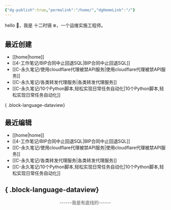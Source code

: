 ```yaml
---
{"dg-publish":true,"permalink":"/home/","dgHomeLink":"/"}
---
```


hello 👋，我是 十二时镜 ❄️，一个运维实施工程师。

## 最近创建

- [[home\|home]]
- [[4-工作笔记/BIP合同中止回退SQL\|BIP合同中止回退SQL]]
- [[C-永久笔记/使用cloudflare代理被禁API服务\|使用cloudflare代理被禁API服务]]
- [[C-永久笔记/各类转发代理服务\|各类转发代理服务]]
- [[C-永久笔记/10个Python脚本,轻松实现日常任务自动化\|10个Python脚本,轻松实现日常任务自动化]]

{ .block-language-dataview}

## 最近编辑

- [[home\|home]]
- [[4-工作笔记/BIP合同中止回退SQL\|BIP合同中止回退SQL]]
- [[C-永久笔记/使用cloudflare代理被禁API服务\|使用cloudflare代理被禁API服务]]
- [[C-永久笔记/各类转发代理服务\|各类转发代理服务]]
- [[C-永久笔记/10个Python脚本,轻松实现日常任务自动化\|10个Python脚本,轻松实现日常任务自动化]]

{ .block-language-dataview}
---


<div style="text-align:center;"><font color="#595959">------我是有底线的------</font></div>